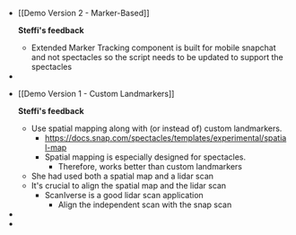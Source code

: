 - [[Demo Version 2 - Marker-Based]]
  
  **Steffi's feedback**
	- Extended Marker Tracking component is built for mobile snapchat and not spectacles so the script needs to be updated to support the spectacles
-
- [[Demo Version 1 - Custom Landmarkers]]
  
  **Steffi's feedback**
	- Use spatial mapping along with (or instead of) custom landmarkers.
		- https://docs.snap.com/spectacles/templates/experimental/spatial-map
		- Spatial mapping is especially designed for spectacles.
			- Therefore, works better than custom landmarkers
	- She had used both a spatial map and a lidar scan
	- It's crucial to align the spatial map and the lidar scan
		- ScanIverse is a good lidar scan application
			- Align the independent scan with the snap scan
-
-